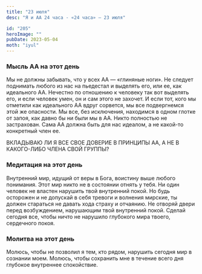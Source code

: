 ```yaml
---
title: "23 июля"
desc: "Я и АА 24 часа - «24 часа» — 23 июля"

id: "205"
heroImage: ""
pubDate: 2023-05-04
moth: "iyul"
---
```


### Мысль АА на этот день

Мы не должны забывать, что у всех АА — «глиняные ноги». Не следует поднимать
любого из нас на пьедестал и выделять его, или ее, как идеального АА. Нечестно
по отношению к человеку так вот выделять его, и если человек умен, он и сам
этого не захочет. И если тот, кого мы отметили как идеального АА вдруг
сорвется, мы все подвергнемся этой же опасности. Мы все, без исключения,
находимся в одном глотке от запоя, как давно бы ни были мы в АА. Никто
полностью не застрахован. Сама АА должна быть для нас идеалом, а не какой-то
конкретный член ее.

ВКЛАДЫВАЮ ЛИ Я ВСЕ СВОЕ ДОВЕРИЕ В ПРИНЦИПЫ АА, А НЕ В КАКОГО-ЛИБО ЧЛЕНА СВОЙ
ГРУППЫ?

### Медитация на этот день

Внутренний мир, идущий от веры в Бога, воистину выше любого понимания. Этот
мир никто не в состоянии отнять у тебя. Ни один человек не властен нарушить
твой внутренний покой. Но будь осторожен и не допускай в себя тревоги и
волнения мирские, ты должен стараться не давать хода страху и отчаянию. Не
отворяй двери перед возбуждением, нарушающим твой внутренний покой. Сделай
сегодня все, чтобы ничто не нарушило глубокого мира твоего, сердечного покоя.

### Молитва на этот день

Молюсь, чтобы не позволил я тем, кто рядом, нарушить сегодня мир в сознании
моем. Молюсь, чтобы сохранить мне в течение всего дня глубокое внутреннее
спокойствие.
